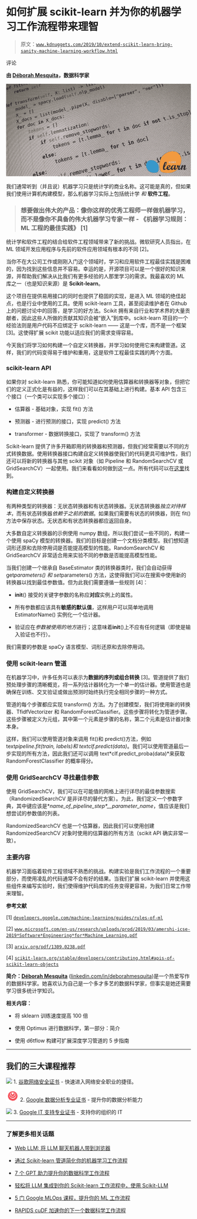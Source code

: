 # 如何扩展 scikit-learn 并为你的机器学习工作流程带来理智

> 原文：[`www.kdnuggets.com/2019/10/extend-scikit-learn-bring-sanity-machine-learning-workflow.html`](https://www.kdnuggets.com/2019/10/extend-scikit-learn-bring-sanity-machine-learning-workflow.html)

评论

**由 [Déborah Mesquita](https://www.deborahmesquita.com/)，数据科学家**

![Header image](img/0f2138fd024b90313a27d9ab9bd22757.png)

我们通常听到（并且说）机器学习只是统计学的商业名称。这可能是真的，但如果我们使用计算机构建模型，那么机器学习实际上包括统计学 *和* **软件工程**。

> ### 想要做出伟大的产品：像你这样的优秀工程师一样做机器学习，而不是像你不具备的伟大机器学习专家一样 - 《机器学习规则：ML 工程的最佳实践》 [1]

统计学和软件工程的结合给软件工程领域带来了新的挑战。微软研究人员指出，在 ML 领域开发应用程序与先前的软件应用领域有根本的不同 [2]。

当你不在大公司工作或刚刚入门这个领域时，学习和应用软件工程最佳实践是困难的，因为找到这些信息并不容易。幸运的是，开源项目可以是一个很好的知识来源，并帮助我们解决从比我们有更多经验的人那里学习的需求。我最喜欢的 ML 库之一（也是知识来源）是 **Scikit-learn**。

这个项目在提供易用接口的同时也提供了稳固的实现，是进入 ML 领域的绝佳起点，也是行业中使用的工具。使用 scikit-learn 工具，甚至阅读维护者在 Github 上的问题讨论中的回答，是学习的好方法。Scikit 拥有来自行业和学术界的大量贡献者，因此这些人所做的贡献其知识会被“嵌入”到库中。scikit-learn 项目的一个经验法则是用户代码不应绑定于 scikit-learn —— 这是一个库，而不是一个框架 [3]。这使得扩展 scikit 功能以适应我们的需求变得容易。

今天我们将学习如何构建一个自定义转换器，并学习如何使用它来构建管道。这样，我们的代码变得易于维护和重用，这是软件工程最佳实践的两个方面。

### scikit-learn API

如果你对 scikit-learn 熟悉，你可能知道如何使用估算器和转换器等对象，但把它们的定义正式化是有益的，这样我们可以在其基础上进行构建。基本 API 包含三个接口（一个类可以实现多个接口）：

+   估算器 - 基础对象，实现 fit() 方法

+   预测器 - 进行预测的接口，实现 predict() 方法

+   transformer - 数据转换接口，实现了 transform() 方法

Scikit-learn 提供了许多开箱即用的转换器和预测器，但我们经常需要以不同的方式转换数据。使用转换器接口构建自定义转换器使我们的代码更具可维护性，我们还可以将新的转换器与其他 scikit 对象（如 Pipeline 和 RandomSearchCV 或 GridSearchCV）一起使用。我们来看看如何做到这一点。所有代码可以在[这里](https://github.com/dmesquita/extending-scikit)找到。

### 构建自定义转换器

有两种类型的转换器：无状态转换器和有状态转换器。无状态转换器*独立对待样本*，而有状态转换器*依赖于之前的数据*。如果我们需要有状态的转换器，则在 fit() 方法中保存状态。无状态和有状态转换器都应返回自身。

大多数自定义转换器的示例使用 numpy 数组，所以我们尝试一些不同的，构建一个使用 spaCy 模型的转换器。我们的目标是创建一个文档分类模型。我们想知道词形还原和去除停用词是否能提高模型的性能。RandomSearchCV 和 GridSearchCV 非常适合用来实验不同的参数是否能提高模型性能。

当我们创建一个继承自 BaseEstimator 类的转换器类时，我们会自动获得 get*parameters() 和 set*parameters() 方法，这使得我们可以在搜索中使用新的转换器以找到最佳参数值。但为此我们需要遵循一些规则 [4]：

+   **init**() 接受的关键字参数的名称应**对应**实例上的属性。

+   所有参数都应该具有**敏感的默认值**，这样用户可以简单地调用 EstimatorName() 实例化一个估计器。

+   验证应在*参数被使用的地方*进行；这意味着**init**()上不应有任何逻辑（即使是输入验证也不行）。

我们需要的参数是 spaCy 语言模型、词形还原和去除停用词。

### 使用 scikit-learn 管道

在机器学习中，许多任务可以表示为**数据的序列或组合转换** [3]。管道提供了我们预处理步骤的清晰概览，将一系列估计器转化为一个单一的估计器。使用管道也是确保在训练、交叉验证或做出预测时始终执行完全相同步骤的一种方式。

管道的每个步骤都应实现 transform() 方法。为了创建模型，我们将使用新的转换器、TfidfVectorizer 和 RandomForestClassifier。这些步骤将转化为管道步骤。这些步骤被定义为元组，其中第一个元素是步骤的名称，第二个元素是估计器对象本身。

这样，我们可以使用管道对象来调用 fit()和 predict()方法，例如 text*pipeline.fit(train, labels)*和 text*clf.predict(data)*。我们可以使用管道最后一步实现的所有方法，因此我们还可以调用 text*clf.predict_proba(data)*来获取 RandomForestClassifier 的概率得分。

### 使用 GridSearchCV 寻找最佳参数

使用 GridSearchCV，我们可以在可能值的网格上进行详尽的最佳参数搜索（RandomizedSearchCV 是非详尽的替代方案）。为此，我们定义一个参数字典，其中键应该是**name_of_pipeline_step*__*parameter_name**，值应该是我们想尝试的参数值的列表。

RandomizedSearchCV 也是一个估算器，因此我们可以使用创建 RandomizedSearchCV 对象时使用的估算器的所有方法（scikit API 确实非常一致）。

### 主要内容

机器学习面临着软件工程领域不熟悉的挑战。构建实验是我们工作流程的一个重要部分，而使用凌乱的代码通常不会有好的结果。当我们扩展 scikit-learn 并使用这些组件来编写实验时，我们使得维护代码库的任务变得更容易，为我们日常工作带来理智。

**参考文献**

[1] [`developers.google.com/machine-learning/guides/rules-of-ml`](https://developers.google.com/machine-learning/guides/rules-of-ml)

[2] [`www.microsoft.com/en-us/research/uploads/prod/2019/03/amershi-icse-2019*Software*Engineering*for*Machine_Learning.pdf`](https://www.microsoft.com/en-us/research/uploads/prod/2019/03/amershi-icse-2019_Software_Engineering_for_Machine_Learning.pdf)

[3] [`arxiv.org/pdf/1309.0238.pdf`](https://arxiv.org/pdf/1309.0238.pdf)

[4] [`scikit-learn.org/stable/developers/contributing.html#apis-of-scikit-learn-objects`](https://scikit-learn.org/stable/developers/contributing.html#apis-of-scikit-learn-objects)

**简介：[Déborah Mesquita](https://www.deborahmesquita.com/)** ([linkedin.com/in/deborahmesquita](http://linkedin.com/in/deborahmesquita))是一个热爱写作的数据科学家。她喜欢认为自己是一个多才多艺的数据科学家，但事实是她还需要学习很多统计学知识。

**相关内容：**

+   将 sklearn 训练速度提高 100 倍

+   使用 Optimus 进行数据科学，第一部分：简介

+   使用 d6tflow 构建可扩展深度学习管道的 5 步指南

* * *

## 我们的三大课程推荐

![](img/0244c01ba9267c002ef39d4907e0b8fb.png) 1\. [谷歌网络安全证书](https://www.kdnuggets.com/google-cybersecurity) - 快速进入网络安全职业的捷径。

![](img/e225c49c3c91745821c8c0368bf04711.png) 2\. [Google 数据分析专业证书](https://www.kdnuggets.com/google-data-analytics) - 提升你的数据分析能力

![](img/0244c01ba9267c002ef39d4907e0b8fb.png) 3\. [Google IT 支持专业证书](https://www.kdnuggets.com/google-itsupport) - 支持你的组织的 IT

* * *

### 了解更多相关话题

+   [Web LLM: 将 LLM 聊天机器人带到浏览器](https://www.kdnuggets.com/2023/05/webllm-bring-llm-chatbots-browser.html)

+   [通过 Scikit-learn 管道简化你的机器学习工作流程](https://www.kdnuggets.com/streamline-your-machine-learning-workflow-with-scikit-learn-pipelines)

+   [7 个 GPT 助力提升你的数据科学工作流程](https://www.kdnuggets.com/7-gpts-to-help-improve-your-data-science-workflow)

+   [轻松将 LLM 集成到你的 Scikit-learn 工作流程中，使用 Scikit-LLM](https://www.kdnuggets.com/easily-integrate-llms-into-your-scikit-learn-workflow-with-scikit-llm)

+   [5 门 Google MLOps 课程，提升你的 ML 工作流程](https://www.kdnuggets.com/5-mlops-courses-from-google-to-level-up-your-ml-workflow)

+   [RAPIDS cuDF 加速你的下一个数据科学工作流程](https://www.kdnuggets.com/2023/04/rapids-cudf-speed-next-data-science-workflow.html)
